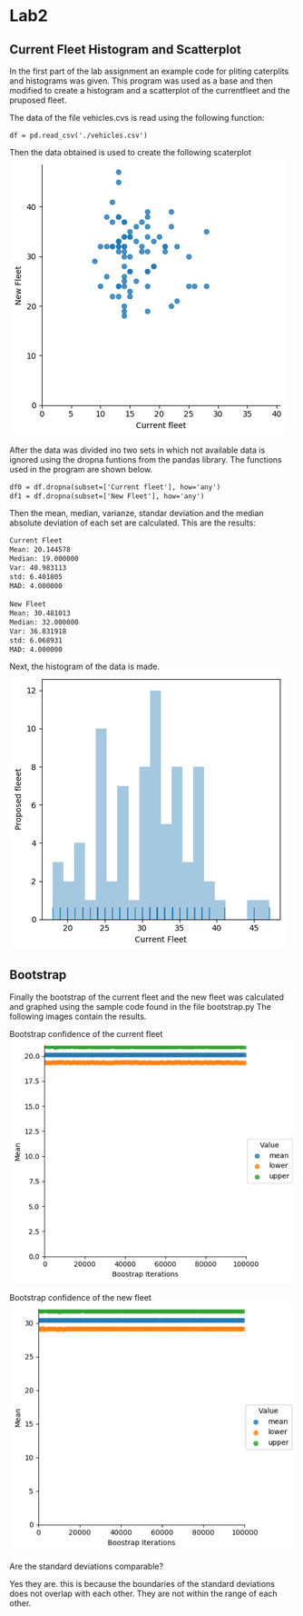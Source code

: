 # Lab2

## Current Fleet Histogram and Scatterplot

In the first part of the lab assignment an example code for pliting caterplits and histograms was given. This program was used as a base and then modified to create a histogram and a scatterplot of the currentfleet and the pruposed fleet. 

The data of the file vehicles.cvs is read using the following function:

	df = pd.read_csv('./vehicles.csv')

Then the data obtained is used to create the following scaterplot
![logo](./scaterplot.png?raw=true)

After the data was divided ino two sets in which not available data is ignored using the dropna funtions from the pandas library. The functions used in the program are shown below.

	df0 = df.dropna(subset=['Current fleet'], how='any')
	df1 = df.dropna(subset=['New Fleet'], how='any')
	
Then the mean, median, varianze, standar deviation and the median absolute deviation of each set are calculated. This are the results:

	Current Fleet
	Mean: 20.144578
	Median: 19.000000
	Var: 40.983113
	std: 6.401805
	MAD: 4.000000

	New Fleet
	Mean: 30.481013
	Median: 32.000000
	Var: 36.831918
	std: 6.068931
	MAD: 4.000000

Next, the histogram of the data is made.
![logo](./histogram.png?raw=true)

## Bootstrap

Finally the bootstrap of the current fleet and the new fleet was calculated and graphed using the sample code found in the file bootstrap.py
The following images contain the results.

Bootstrap confidence of the current fleet
![logo](./bootstrap_confidence_Currentfleet.png?raw=true)

Bootstrap confidence of the new fleet
![logo](./bootstrap_confidence_Newfleet.png?raw=true)


Are the standard deviations comparable?

Yes they are. this is because the boundaries of the standard deviations does not overlap with each other. They are not within the range of each other.



